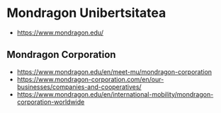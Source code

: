 # Mondragon Unibertsitatea
* https://www.mondragon.edu/

## Mondragon Corporation

* https://www.mondragon.edu/en/meet-mu/mondragon-corporation
* https://www.mondragon-corporation.com/en/our-businesses/companies-and-cooperatives/
* https://www.mondragon.edu/en/international-mobility/mondragon-corporation-worldwide
